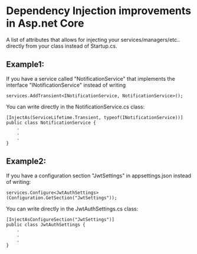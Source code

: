 # Dependency Injection improvements in Asp.net Core 
A list of attributes that allows for injecting your services/managers/etc.. directly from your class instead of Startup.cs.

## Example1:

If you have a service called "NotificationService" that implements the interface "INotificationService" instead
of writing

    services.AddTransient<INotificationService, NotificationService>();

You can write directly in the NotificationService.cs class: </br>
    
    [InjectAs(ServiceLifetime.Transient, typeof(INotificationService))]
    public class NotificationService {
        .
        .
        .
    }

## Example2:
If you have a configuration section "JwtSettings" in appsettings.json instead of writing:

    services.Configure<JwtAuthSettings>(Configuration.GetSection("JwtSettings"));


You can write directly in the JwtAuthSettings.cs class: </br>
    
    [InjectAsConfigureSection("JwtSettings")]
    public class JwtAuthSettings {
        .
        .
        .
    }
